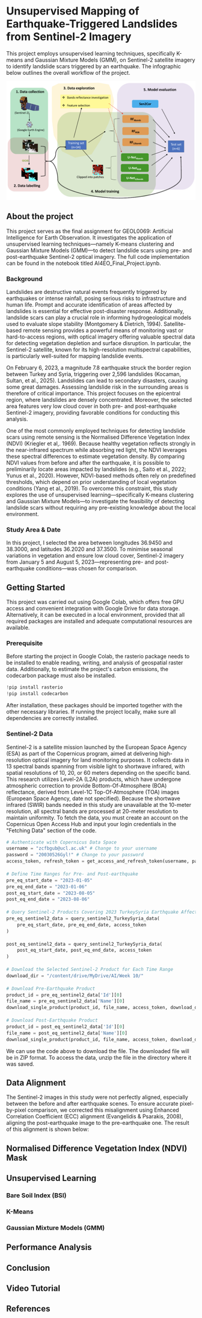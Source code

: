 # Unsupervised Mapping of Earthquake-Triggered Landslides from Sentinel-2 Imagery

This project employs unsupervised learning techniques, specifically K-means and Gaussian Mixture Models (GMM), on Sentinel-2 satellite imagery to identify landslide scars triggered by an earthquake. The infographic below outlines the overall workflow of the project.

![Image Alt](https://github.com/YilinGu1010/final/blob/d6fa01dc12fd7c3168871e64219250d37ccf885f/Screen%20Shot%202025-06-05%20at%2018.47.31.png)

## About the project

This project serves as the final assignment for GEOL0069: Artificial Intelligence for Earth Observation. It investigates the application of unsupervised learning techniques—namely K-means clustering and Gaussian Mixture Models (GMM)—to detect landslide scars using pre- and post-earthquake Sentinel-2 optical imagery. The full code implementation can be found in the notebook titled AI4EO_Final_Project.ipynb.

### Background

Landslides are destructive natural events frequently triggered by earthquakes or intense rainfall, posing serious risks to infrastructure and human life. Prompt and accurate identification of areas affected by landslides is essential for effective post-disaster response. Additionally, landslide scars can play a crucial role in informing hydrogeological models used to evaluate slope stability (Montgomery & Dietrich, 1994). Satellite-based remote sensing provides a powerful means of monitoring vast or hard-to-access regions, with optical imagery offering valuable spectral data for detecting vegetation depletion and surface disruption. In particular, the Sentinel-2 satellite, known for its high-resolution multispectral capabilities, is particularly well-suited for mapping landslide events.

On February 6, 2023, a magnitude 7.8 earthquake struck the border region between Turkey and Syria, triggering over 2,596 landslides (Kocaman, Sultan, et al., 2025). Landslides can lead to secondary disasters, causing some great damages. Assessing landslide risk in the surrounding areas is therefore of critical importance. This project focuses on the epicentral region, where landslides are densely concentrated. Moreover, the selected area features very low cloud cover in both pre- and post-earthquake Sentinel-2 imagery, providing favorable conditions for conducting this analysis.

One of the most commonly employed techniques for detecting landslide scars using remote sensing is the Normalised Difference Vegetation Index (NDVI) (Kriegler et al,. 1969). Because healthy vegetation reflects strongly in the near-infrared spectrum while absorbing red light, the NDVI leverages these spectral differences to estimate vegetation density. By comparing NDVI values from before and after the earthquake, it is possible to preliminarily locate areas impacted by landslides (e.g., Saito et al., 2022; Yunus et al., 2020). However, NDVI-based methods often rely on predefined thresholds, which depend on prior understanding of local vegetation conditions (Yang et al., 2019). To overcome this constraint, this study explores the use of unsupervised learning—specifically K-means clustering and Gaussian Mixture Models—to investigate the feasibility of detecting landslide scars without requiring any pre-existing knowledge about the local environment.

### Study Area & Date

In this project, I selected the area between longitudes 36.9450 and 38.3000, and latitudes 36.2020 and 37.3500. To minimise seasonal variations in vegetation and ensure low cloud cover, Sentinel-2 imagery from January 5 and August 5, 2023—representing pre- and post-earthquake conditions—was chosen for comparison.

## Getting Started

This project was carried out using Google Colab, which offers free GPU access and convenient integration with Google Drive for data storage. Alternatively, it can be executed in a local environment, provided that all required packages are installed and adequate computational resources are available.

### Prerequisite

Before starting the project in Google Colab, the rasterio package needs to be installed to enable reading, writing, and analysis of geospatial raster data. Additionally, to estimate the project's carbon emissions, the codecarbon package must also be installed.

```python
!pip install rasterio
!pip install codecarbon
```

After installation, these packages should be imported together with the other necessary libraries. If running the project locally, make sure all dependencies are correctly installed.

### Sentinel-2 Data

Sentinel-2 is a satellite mission launched by the European Space Agency (ESA) as part of the Copernicus program, aimed at delivering high-resolution optical imagery for land monitoring purposes. It collects data in 13 spectral bands spanning from visible light to shortwave infrared, with spatial resolutions of 10, 20, or 60 meters depending on the specific band. This research utilizes Level-2A (L2A) products, which have undergone atmospheric correction to provide Bottom-Of-Atmosphere (BOA) reflectance, derived from Level-1C Top-Of-Atmosphere (TOA) images (European Space Agency, date not specified). Because the shortwave infrared (SWIR) bands needed in this study are unavailable at the 10-meter resolution, all spectral bands are processed at 20-meter resolution to maintain uniformity. To fetch the data, you must create an account on the Copernicus Open Access Hub and input your login credentials in the "Fetching Data" section of the code.

```python
# Authenticate with Copernicus Data Space
username = "zcfbgub@ucl.ac.uk" # Change to your username
password = "20030526Gyl!" # Change to your password
access_token, refresh_token = get_access_and_refresh_token(username, password)

# Define Time Ranges for Pre- and Post-earthquake
pre_eq_start_date = "2023-01-05"
pre_eq_end_date = "2023-01-06"
post_eq_start_date = "2023-08-05"
post_eq_end_date = "2023-08-06"

# Query Sentinel-2 Products Covering 2023 TurkeySyria Earthquake Affected Area
pre_eq_sentinel2_data = query_sentinel2_TurkeySyria_data(
    pre_eq_start_date, pre_eq_end_date, access_token
)

post_eq_sentinel2_data = query_sentinel2_TurkeySyria_data(
    post_eq_start_date, post_eq_end_date, access_token
)

# Download the Selected Sentinel-2 Product for Each Time Range
download_dir = "/content/drive/MyDrive/AI/Week 10/"

# Download Pre-Earthquake Product
product_id = pre_eq_sentinel2_data['Id'][0]
file_name = pre_eq_sentinel2_data['Name'][0]
download_single_product(product_id, file_name, access_token, download_dir)

# Download Post-Earthquake Product
product_id = post_eq_sentinel2_data['Id'][0]
file_name = post_eq_sentinel2_data['Name'][0]
download_single_product(product_id, file_name, access_token, download_dir)
```

We can use the code above to download the file. The downloaded file will be in ZIP format. To access the data, unzip the file in the directory where it was saved.

## Data Alignment

The Sentinel-2 images in this study were not perfectly aligned, especially between the before and after earthquake scenes. To ensure accurate pixel-by-pixel comparison, we corrected this misalignment using Enhanced Correlation Coefficient (ECC) alignment (Evangelidis & Psarakis, 2008), aligning the post-earthquake image to the pre-earthquake one. The result of this alignment is shown below:

## Normalised Difference Vegetation Index (NDVI) Mask

## Unsupervised Learning

### Bare Soil Index (BSI)

### K-Means

### Gaussian Mixture Models (GMM)

## Performance Analysis

## Conclusion

## Video Tutorial

## References

